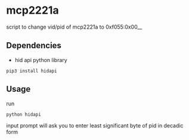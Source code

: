 # mcp2221a
script to change vid/pid of mcp2221a to 0xf055:0x00__

## Dependencies

- hid api python library

```
pip3 install hidapi
```

## Usage

run 

```
python hidapi
```

input prompt will ask you to enter least significant byte of pid in decadic form
